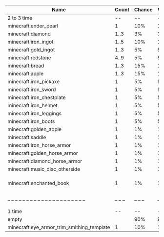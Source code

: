 | Name                                       | Count | Chance | Weight | Comment                                    |
| ------------------------------------------ | ----- | ------ | ------ | ------------------------------------------ |
| 2 to 3 time                                |    -- |     -- |     -- |                                            |
| minecraft:ender_pearl                      |     1 |    10% | 10/100 |                                            |
| minecraft:diamond                          |  1..3 |     3% |  3/100 |                                            |
| minecraft:iron_ingot                       |  1..5 |    10% | 10/100 |                                            |
| minecraft:gold_ingot                       |  1..3 |     5% |  5/100 |                                            |
| minecraft:redstone                         |  4..9 |     5% |  5/100 |                                            |
| minecraft:bread                            |  1..3 |    15% | 15/100 |                                            |
| minecraft:apple                            |  1..3 |    15% | 15/100 |                                            |
| minecraft:iron_pickaxe                     |     1 |     5% |  5/100 |                                            |
| minecraft:iron_sword                       |     1 |     5% |  5/100 |                                            |
| minecraft:iron_chestplate                  |     1 |     5% |  5/100 |                                            |
| minecraft:iron_helmet                      |     1 |     5% |  5/100 |                                            |
| minecraft:iron_leggings                    |     1 |     5% |  5/100 |                                            |
| minecraft:iron_boots                       |     1 |     5% |  5/100 |                                            |
| minecraft:golden_apple                     |     1 |     1% |  1/100 |                                            |
| minecraft:saddle                           |     1 |     1% |  1/100 |                                            |
| minecraft:iron_horse_armor                 |     1 |     1% |  1/100 |                                            |
| minecraft:golden_horse_armor               |     1 |     1% |  1/100 |                                            |
| minecraft:diamond_horse_armor              |     1 |     1% |  1/100 |                                            |
| minecraft:music_disc_otherside             |     1 |     1% |  1/100 |                                            |
| minecraft:enchanted_book                   |     1 |     1% |  1/100 | enchantments: {level: 30, #on_random_loot} |
| – – – – – – – – – – – – – – – – – – – – –  | – – – | – – –  | – – –  | – – – – – – – – – – – – – – – – – – – – –  |
| 1 time                                     |    -- |     -- |     -- |                                            |
| empty                                      |       |    90% |   9/10 |                                            |
| minecraft:eye_armor_trim_smithing_template |     1 |    10% |   1/10 |                                            |
